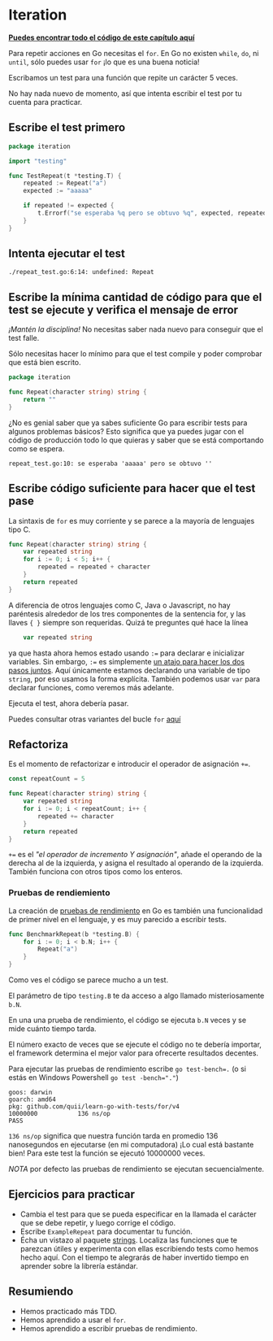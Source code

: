 # Iteration

**[Puedes encontrar todo el código de este capítulo aquí](https://github.com/quii/learn-go-with-tests/tree/main/for)**

Para repetir acciones en Go necesitas el `for`. En Go no existen `while`, `do`, ni `until`, sólo puedes usar `for` ¡lo que es una buena noticia!

Escribamos un test para una función que repite un carácter 5 veces.

No hay nada nuevo de momento, así que intenta escribir el test por tu cuenta para practicar.

## Escribe el test primero

```go
package iteration

import "testing"

func TestRepeat(t *testing.T) {
	repeated := Repeat("a")
	expected := "aaaaa"

	if repeated != expected {
		t.Errorf("se esperaba %q pero se obtuvo %q", expected, repeated)
	}
}
```

## Intenta ejecutar el test

`./repeat_test.go:6:14: undefined: Repeat`

## Escribe la mínima cantidad de código para que el test se ejecute y verifica el mensaje de error

_¡Mantén la disciplina!_ No necesitas saber nada nuevo para conseguir que el test falle.

Sólo necesitas hacer lo mínimo para que el test compile y poder comprobar que está bien escrito.

```go
package iteration

func Repeat(character string) string {
	return ""
}
```

¿No es genial saber que ya sabes suficiente Go para escribir tests para algunos problemas básicos? Esto significa que ya puedes jugar con el código de producción todo lo que quieras y saber que se está comportando como se espera.

`repeat_test.go:10: se esperaba 'aaaaa' pero se obtuvo ''`

## Escribe código suficiente para hacer que el test pase

La sintaxis de `for` es muy corriente y se parece a la mayoría de lenguajes tipo C.

```go
func Repeat(character string) string {
	var repeated string
	for i := 0; i < 5; i++ {
		repeated = repeated + character
	}
	return repeated
}
```

A diferencia de otros lenguajes como C, Java o Javascript, no hay paréntesis alrededor de los tres componentes de la sentencia for, y las llaves `{ }` siempre son requeridas. Quizá te preguntes qué hace la línea

```go
	var repeated string
```

ya que hasta ahora hemos estado usando `:=` para declarar e inicializar variables. Sin embargo, `:=` es simplemente [un atajo para hacer los dos pasos juntos](https://gobyexample.com/variables). Aquí únicamente estamos declarando una variable de tipo `string`, por eso usamos la forma explícita. También podemos usar `var` para declarar funciones, como veremos más adelante.

Ejecuta el test, ahora debería pasar.

Puedes consultar otras variantes del bucle `for` [aquí](https://gobyexample.com/for)

## Refactoriza

Es el momento de refactorizar e introducir el operador de asignación `+=`.

```go
const repeatCount = 5

func Repeat(character string) string {
	var repeated string
	for i := 0; i < repeatCount; i++ {
		repeated += character
	}
	return repeated
}
```

`+=` es el _"el operador de incremento Y asignación"_, añade el operando de la derecha al de la izquierda, y asigna el resultado al operando de la izquierda. También funciona con otros tipos como los enteros.

### Pruebas de rendiemiento

La creación de [pruebas de rendimiento](https://golang.org/pkg/testing/#hdr-Benchmarks) en Go es también una funcionalidad de primer nivel en el lenguaje, y es muy parecido a escribir tests.

```go
func BenchmarkRepeat(b *testing.B) {
	for i := 0; i < b.N; i++ {
		Repeat("a")
	}
}
```

Como ves el código se parece mucho a un test.

El parámetro de tipo `testing.B` te da acceso a algo llamado misteriosamente `b.N`. 

En una una prueba de rendimiento, el código se ejecuta `b.N` veces y se mide cuánto tiempo tarda.

El número exacto de veces que se ejecute el código no te debería importar, el framework determina el mejor valor para ofrecerte resultados decentes.

Para ejecutar las pruebas de rendimiento escribe `go test-bench=.` (o si estás en Windows Powershell `go test -bench="."`)

```text
goos: darwin
goarch: amd64
pkg: github.com/quii/learn-go-with-tests/for/v4
10000000           136 ns/op
PASS
```

`136 ns/op` significa que nuestra función tarda en promedio 136 nanosegundos en ejecutarse \(en mi computadora\) ¡Lo cual está bastante bien! Para este test la función se ejecutó 10000000 veces.

_NOTA_ por defecto las pruebas de rendimiento se ejecutan secuencialmente.

## Ejercicios para practicar

* Cambia el test para que se pueda especificar en la llamada el carácter que se debe repetir, y luego corrige el código.
* Escribe `ExampleRepeat` para documentar tu función.
* Écha un vistazo al paquete [strings](https://golang.org/pkg/strings). Localiza las funciones que te parezcan útiles y experimenta con ellas escribiendo tests como hemos hecho aquí. Con el tiempo te alegrarás de haber invertido tiempo en aprender sobre la librería estándar.

## Resumiendo

* Hemos practicado más TDD.
* Hemos aprendido a usar el `for`.
* Hemos aprendido a escribir pruebas de rendimiento.
